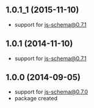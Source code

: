 ## 1.0.1_1 (2015-11-10)
- support for js-schema@0.7.1

## 1.0.1 (2014-11-10)
- support for js-schema@0.7.1

## 1.0.0 (2014-09-05)
- support for js-schema@0.7.0
- package created
